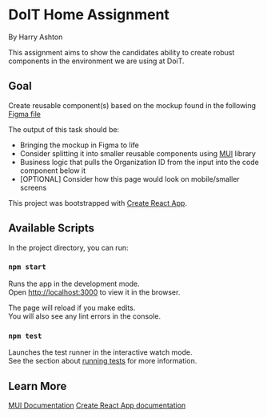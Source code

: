# DoIT Home Assignment
By Harry Ashton

This assignment aims to show the candidates ability to create robust components in the environment we are using at DoiT.

## Goal
Create reusable component(s) based on the mockup found in the following [Figma file](https://www.figma.com/file/kvu15ZtSRfVPyymcWvdVkV/UX-Developer---Task?node-id=1%3A954)

The output of this task should be:

- Bringing the mockup in Figma to life 
- Consider splitting it into smaller reusable components using [MUI](https://mui.com) library
- Business logic that pulls the Organization ID from the input into the code component below it
- [OPTIONAL] Consider how this page would look on mobile/smaller screens

This project was bootstrapped with [Create React App](https://github.com/facebook/create-react-app).

## Available Scripts

In the project directory, you can run:

### `npm start`

Runs the app in the development mode.\
Open [http://localhost:3000](http://localhost:3000) to view it in the browser.

The page will reload if you make edits.\
You will also see any lint errors in the console.

### `npm test`

Launches the test runner in the interactive watch mode.\
See the section about [running tests](https://facebook.github.io/create-react-app/docs/running-tests) for more information.


## Learn More

[MUI Documentation](https://mui.com/material-ui/getting-started/usage/)
[Create React App documentation](https://facebook.github.io/create-react-app/docs/getting-started)

